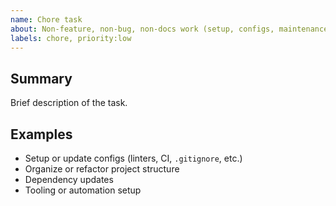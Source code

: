 ```yaml
---
name: Chore task
about: Non-feature, non-bug, non-docs work (setup, configs, maintenance)
labels: chore, priority:low
---
```


## Summary
Brief description of the task.

## Examples
- Setup or update configs (linters, CI, `.gitignore`, etc.)
- Organize or refactor project structure
- Dependency updates
- Tooling or automation setup
